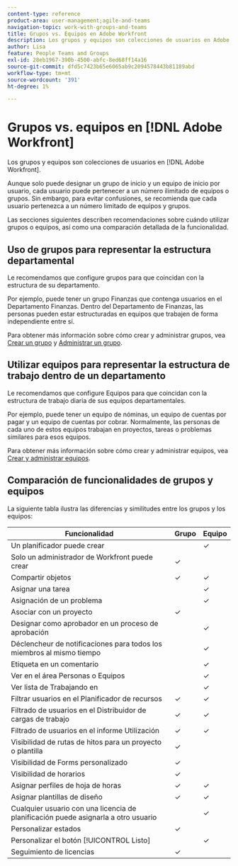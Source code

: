 ```yaml
---
content-type: reference
product-area: user-management;agile-and-teams
navigation-topic: work-with-groups-and-teams
title: Grupos vs. Equipos en Adobe Workfront
description: Los grupos y equipos son colecciones de usuarios en Adobe Workfront.
author: Lisa
feature: People Teams and Groups
exl-id: 28eb1967-390b-4500-abfc-8ed68ff14a16
source-git-commit: dfd5c7423b65e6065ab9c2094578443b81189abd
workflow-type: tm+mt
source-wordcount: '391'
ht-degree: 1%

---
```


# Grupos vs. equipos en [!DNL Adobe Workfront]

<!-- Audited: 12/2023 -->

Los grupos y equipos son colecciones de usuarios en [!DNL Adobe Workfront].

Aunque solo puede designar un grupo de inicio y un equipo de inicio por usuario, cada usuario puede pertenecer a un número ilimitado de equipos o grupos. Sin embargo, para evitar confusiones, se recomienda que cada usuario pertenezca a un número limitado de equipos y grupos.

Las secciones siguientes describen recomendaciones sobre cuándo utilizar grupos o equipos, así como una comparación detallada de la funcionalidad.

## Uso de grupos para representar la estructura departamental

Le recomendamos que configure grupos para que coincidan con la estructura de su departamento.

Por ejemplo, puede tener un grupo Finanzas que contenga usuarios en el Departamento Finanzas. Dentro del Departamento de Finanzas, las personas pueden estar estructuradas en equipos que trabajen de forma independiente entre sí.

Para obtener más información sobre cómo crear y administrar grupos, vea [Crear un grupo](../../administration-and-setup/manage-groups/create-and-manage-groups/create-a-group.md) y [Administrar un grupo](../../administration-and-setup/manage-groups/create-and-manage-groups/manage-a-group.md).

## Utilizar equipos para representar la estructura de trabajo dentro de un departamento

Le recomendamos que configure Equipos para que coincidan con la estructura de trabajo diaria de sus equipos departamentales.

Por ejemplo, puede tener un equipo de nóminas, un equipo de cuentas por pagar y un equipo de cuentas por cobrar. Normalmente, las personas de cada uno de estos equipos trabajan en proyectos, tareas o problemas similares para esos equipos.

Para obtener más información sobre cómo crear y administrar equipos, vea [Crear y administrar equipos](../../people-teams-and-groups/create-and-manage-teams/create-and-mange-teams.md).

## Comparación de funcionalidades de grupos y equipos

La siguiente tabla ilustra las diferencias y similitudes entre los grupos y los equipos:

| **Funcionalidad** | **Grupo** | **Equipo** |
|---|---|---|
| Un planificador puede crear |  | ✓ |
| Solo un administrador de Workfront puede crear | ✓ |  |
| Compartir objetos | ✓ | ✓ |
| Asignar una tarea |  | ✓ |
| Asignación de un problema |  | ✓ |
| Asociar con un proyecto | ✓ |  |
| Designar como aprobador en un proceso de aprobación |  | ✓ |
| Déclencheur de notificaciones para todos los miembros al mismo tiempo |  | ✓ |
| Etiqueta en un comentario |  | ✓ |
| Ver en el área Personas o Equipos |  | ✓ |
| Ver lista de Trabajando en |  | ✓ |
| Filtrar usuarios en el Planificador de recursos | ✓ | ✓ |
| Filtrado de usuarios en el Distribuidor de cargas de trabajo | ✓ | ✓ |
| Filtrado de usuarios en el informe Utilización | ✓ | ✓ |
| Visibilidad de rutas de hitos para un proyecto o plantilla | ✓ |  |
| Visibilidad de Forms personalizado | ✓ |  |
| Visibilidad de horarios | ✓ |  |
| Asignar perfiles de hoja de horas | ✓ | ✓ |
| Asignar plantillas de diseño | ✓ | ✓ |
| Cualquier usuario con una licencia de planificación puede asignarla a otro usuario |  | ✓ |
| Personalizar estados | ✓ |  |
| Personalizar el botón [!UICONTROL Listo] |  | ✓ |
| Seguimiento de licencias | ✓ |  |
